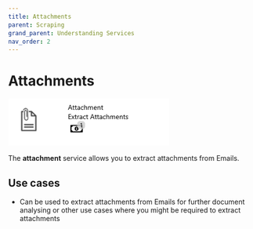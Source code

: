 ```yaml
---
title: Attachments
parent: Scraping
grand_parent: Understanding Services
nav_order: 2
---
```


# Attachments

![](<../../assets/31 (1).png>)

The **attachment** service allows you to extract attachments from Emails.

## Use cases

* Can be used to extract attachments from Emails for further document analysing or other use cases where you might be required to extract attachments
